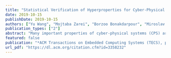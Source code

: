 ```yaml
---
title: "Statistical Verification of Hyperproperties for Cyber-Physical Systems"
date: 2019-10-15
publishDate: 2019-10-15
authors: ["Yu Wang", "Mojtaba Zarei", "Borzoo Bonakdarpour", "Miroslav Pajic"]
publication_types: ["2"]
abstract: "Many important properties of cyber-physical systems (CPS) are defined upon the relationship between multiple executions simultaneously in continuous time. Examples include probabilistic fairness and sensitivity to modeling errors (i.e., parameters changes) for real-valued signals. These requirements can only be specified by hyperproperties. In this work, we focus on verifying probabilistic hyperproperties for CPS. To cover a wide range of modeling formalisms, we first propose a general model of probabilistic uncertain systems (PUSs) that unify commonly studied CPS models such as continuous-time Markov chains (CTMCs) and probabilistically parametrized Hybrid I/O Automata. To formally specify hyperproperties, we propose a new temporal logic, hyper probabilistic signal temporal logic (HyperPSTL) that serves as a hyper and probabilistic version of the conventional signal temporal logic (STL). Considering complexity of real-world systems that can be captured as PUSs, we adopt a statistical model checking (SMC) approach for their verification. We develop a new SMC technique based on the direct computation of the significance levels of statistical assertions for HyperPSTL specifications, which requires no a priori knowledge on the indifference margin. Then, we introduce SMC algorithms for HyperPSTL specifications on the joint probabilistic distribution of multiple paths, as well as specifications with nested probabilistic operators quantifying different paths, which cannot be handled by existing SMC algorithms. Finally, we show the effectiveness of our SMC algorithms on CPS benchmarks with varying levels of complexity, including the Toyota Powertrain Control System."
featured: false
publication: "*ACM Transactions on Embedded Computing Systems (TECS), part of the ESWEEK-TECS special issue, presented in the ACM SIGBED International Conference on Embedded Software (EMSOFT)*"
url_pdf: "https://dl.acm.org/citation.cfm?id=3358232"
---
```



